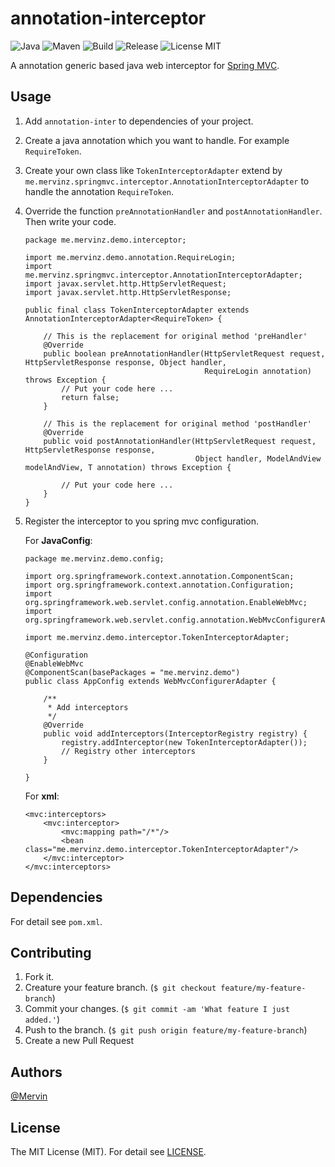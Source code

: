 # annotation-interceptor

![Java](https://img.shields.io/badge/java-1.8-orange.svg?style=flat)
![Maven](https://img.shields.io/badge/maven-3.3.9-orange.svg?style=flat)
![Build](https://img.shields.io/badge/build-passing-brightgreen.svg?style=flat)
![Release](https://img.shields.io/badge/release-1.0.0-blue.svg?style=flat)
![License MIT](https://img.shields.io/badge/license-MIT-lightgray.svg?style=flat&maxAge=2592000)

A annotation generic based java web interceptor for [Spring MVC](https://spring.io).

## Usage


1. Add `annotation-inter` to dependencies of your project. 
2. Create a java annotation which you want to handle. For example `RequireToken`.
3. Create your own class like `TokenInterceptorAdapter` extend by `me.mervinz.springmvc.interceptor.AnnotationInterceptorAdapter` to handle the annotation `RequireToken`.
4. Override the function `preAnnotationHandler` and `postAnnotationHandler`. Then write your code.

    ```
    package me.mervinz.demo.interceptor;
    
    import me.mervinz.demo.annotation.RequireLogin;
    import me.mervinz.springmvc.interceptor.AnnotationInterceptorAdapter;
    import javax.servlet.http.HttpServletRequest;
    import javax.servlet.http.HttpServletResponse;
    
    public final class TokenInterceptorAdapter extends AnnotationInterceptorAdapter<RequireToken> {
    
        // This is the replacement for original method 'preHandler'
        @Override
        public boolean preAnnotationHandler(HttpServletRequest request, HttpServletResponse response, Object handler,
                                            RequireLogin annotation) throws Exception {
            // Put your code here ...
            return false;
        }
        
        // This is the replacement for original method 'postHandler'
        @Override
        public void postAnnotationHandler(HttpServletRequest request, HttpServletResponse response,
                                          Object handler, ModelAndView modelAndView, T annotation) throws Exception {
                                          
            // Put your code here ...
        }
    }
    ```
5. Register the interceptor to you spring mvc configuration.

    For **JavaConfig**:
    
    ```
    package me.mervinz.demo.config;
    
    import org.springframework.context.annotation.ComponentScan;
    import org.springframework.context.annotation.Configuration;
    import org.springframework.web.servlet.config.annotation.EnableWebMvc;
    import org.springframework.web.servlet.config.annotation.WebMvcConfigurerAdapter;
    
    import me.mervinz.demo.interceptor.TokenInterceptorAdapter;
    
    @Configuration
    @EnableWebMvc
    @ComponentScan(basePackages = "me.mervinz.demo")
    public class AppConfig extends WebMvcConfigurerAdapter {
    
        /**
         * Add interceptors
         */
        @Override
        public void addInterceptors(InterceptorRegistry registry) {
            registry.addInterceptor(new TokenInterceptorAdapter());
            // Registry other interceptors
        }
        
    }
    ```
    
    For **xml**:
    
    ```
    <mvc:interceptors>
        <mvc:interceptor>
            <mvc:mapping path="/*"/>
            <bean class="me.mervinz.demo.interceptor.TokenInterceptorAdapter"/>
        </mvc:interceptor>
    </mvc:interceptors>
    ```
    
## Dependencies

For detail see `pom.xml`.

## Contributing

1. Fork it.
2. Creature your feature branch. (`$ git checkout feature/my-feature-branch`)
3. Commit your changes. (`$ git commit -am 'What feature I just added.'`)
4. Push to the branch. (`$ git push origin feature/my-feature-branch`)
5. Create a new Pull Request

## Authors

[@Mervin](https://github.com/mofei2816) 

## License

The MIT License (MIT). For detail see [LICENSE](LICENSE).